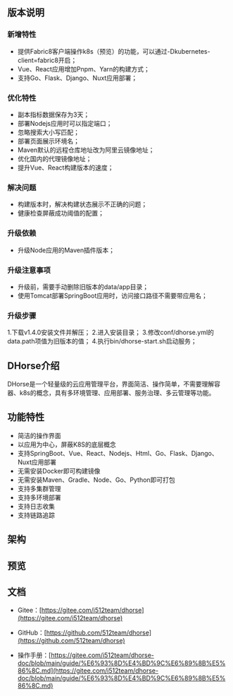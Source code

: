 ## 版本说明

### 新增特性
* 提供Fabric8客户端操作k8s（预览）的功能，可以通过-Dkubernetes-client=fabric8开启；
* Vue、React应用增加Pnpm、Yarn的构建方式；
* 支持Go、Flask、Django、Nuxt应用部署；

### 优化特性
* 副本指标数据保存为3天；
* 部署Nodejs应用时可以指定端口；
* 忽略搜索大小写匹配；
* 部署页面展示环境名；
* Maven默认的远程仓库地址改为阿里云镜像地址；
* 优化国内的代理镜像地址；
* 提升Vue、React构建版本的速度；

### 解决问题
* 构建版本时，解决构建状态展示不正确的问题；
* 健康检查屏蔽成功阈值的配置；

### 升级依赖
* 升级Node应用的Maven插件版本；

### 升级注意事项

* 升级前，需要手动删除旧版本的data/app目录；
* 使用Tomcat部署SpringBoot应用时，访问接口路径不需要带应用名；

### 升级步骤
1.下载v1.4.0安装文件并解压；
2.进入安装目录；
3.修改conf/dhorse.yml的data.path项值为旧版本的值；
4.执行bin/dhorse-start.sh启动服务；

## DHorse介绍
DHorse是一个轻量级的云应用管理平台，界面简洁、操作简单，不需要理解容器、k8s的概念，具有多环境管理、应用部署、服务治理、多云管理等功能。

## 功能特性
* 简洁的操作界面
* 以应用为中心，屏蔽K8S的底层概念
* 支持SpringBoot、Vue、React、Nodejs、Html、Go、Flask、Django、Nuxt应用部署
* 无需安装Docker即可构建镜像
* 无需安装Maven、Gradle、Node、Go、Python即可打包
* 支持多集群管理
* 支持多环境部署
* 支持日志收集
* 支持链路追踪

## 架构


## 预览


## 文档

* Gitee：[https://gitee.com/i512team/dhorse](https://gitee.com/i512team/dhorse)

* GitHub：[https://github.com/512team/dhorse](https://github.com/512team/dhorse)

* 操作手册：[https://gitee.com/i512team/dhorse-doc/blob/main/guide/%E6%93%8D%E4%BD%9C%E6%89%8B%E5%86%8C.md](https://gitee.com/i512team/dhorse-doc/blob/main/guide/%E6%93%8D%E4%BD%9C%E6%89%8B%E5%86%8C.md)
